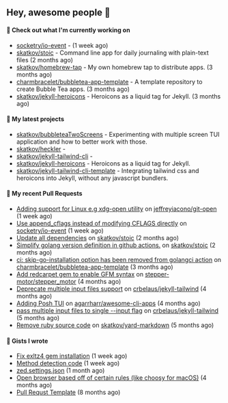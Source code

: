 ## Hey, awesome people 👋

#### 👷 Check out what I'm currently working on
 
- [socketry/io-event](https://github.com/socketry/io-event) -  (1 week ago) 
- [skatkov/stoic](https://github.com/skatkov/stoic) - Command line app for daily journaling with plain-text files (2 months ago) 
- [skatkov/homebrew-tap](https://github.com/skatkov/homebrew-tap) - My own homebrew tap to distribute apps. (3 months ago) 
- [charmbracelet/bubbletea-app-template](https://github.com/charmbracelet/bubbletea-app-template) - A template repository to create Bubble Tea apps. (3 months ago) 
- [skatkov/jekyll-heroicons](https://github.com/skatkov/jekyll-heroicons) - Heroicons as a liquid tag for Jekyll. (3 months ago)

#### 🌱 My latest projects
 
- [skatkov/bubbleteaTwoScreens](https://github.com/skatkov/bubbleteaTwoScreens) - Experimenting with multiple screen TUI application and how to better work with those. 
- [skatkov/heckler](https://github.com/skatkov/heckler) -  
- [skatkov/jekyll-tailwind-cli](https://github.com/skatkov/jekyll-tailwind-cli) -  
- [skatkov/jekyll-heroicons](https://github.com/skatkov/jekyll-heroicons) - Heroicons as a liquid tag for Jekyll. 
- [skatkov/jekyll-tailwind-cli-template](https://github.com/skatkov/jekyll-tailwind-cli-template) - Integrating tailwind css and heroicons into Jekyll, without any javascript bundlers.


#### 🔨 My recent Pull Requests
 
- [Adding support for Linux e.g xdg-open utility](https://github.com/jeffreyiacono/git-open/pull/9) on [jeffreyiacono/git-open](https://github.com/jeffreyiacono/git-open) (1 week ago) 
- [Use append_cflags instead of modifying CFLAGS directly](https://github.com/socketry/io-event/pull/137) on [socketry/io-event](https://github.com/socketry/io-event) (1 week ago) 
- [Update all dependencies](https://github.com/skatkov/stoic/pull/41) on [skatkov/stoic](https://github.com/skatkov/stoic) (2 months ago) 
- [Simplify golang version definition in github actions.](https://github.com/skatkov/stoic/pull/40) on [skatkov/stoic](https://github.com/skatkov/stoic) (2 months ago) 
- [ci: skip-go-installation option has been removed from golangci action](https://github.com/charmbracelet/bubbletea-app-template/pull/69) on [charmbracelet/bubbletea-app-template](https://github.com/charmbracelet/bubbletea-app-template) (3 months ago) 
- [Add redcarpet gem to enable GFM syntax](https://github.com/stepper-motor/stepper_motor/pull/11) on [stepper-motor/stepper_motor](https://github.com/stepper-motor/stepper_motor) (4 months ago) 
- [Deprecate multiple input files support](https://github.com/crbelaus/jekyll-tailwind/pull/17) on [crbelaus/jekyll-tailwind](https://github.com/crbelaus/jekyll-tailwind) (4 months ago) 
- [Adding Posh TUI](https://github.com/agarrharr/awesome-cli-apps/pull/652) on [agarrharr/awesome-cli-apps](https://github.com/agarrharr/awesome-cli-apps) (4 months ago) 
- [pass multiple input files to single --input flag](https://github.com/crbelaus/jekyll-tailwind/pull/16) on [crbelaus/jekyll-tailwind](https://github.com/crbelaus/jekyll-tailwind) (5 months ago) 
- [Remove ruby source code](https://github.com/skatkov/yard-markdown/pull/27) on [skatkov/yard-markdown](https://github.com/skatkov/yard-markdown) (5 months ago)

#### 📓 Gists I wrote
 
- [Fix exltz4 gem installation](https://gist.github.com/df4db6f8b76e58fc8eefaa92592f2c1a) (1 week ago) 
- [Method detection code](https://gist.github.com/83648df077c94560af0e2eec95a855b1) (1 week ago) 
- [zed.settings.json](https://gist.github.com/469e9eb867f5dc3ffb2a3dac65ae0640) (1 month ago) 
- [Open browser based off of certain rules (like choosy for macOS)](https://gist.github.com/221b4f302779385494d9dfb9e9eb6aac) (4 months ago) 
- [Pull Requst Template](https://gist.github.com/4bea0868989828e2e221d9d8b2278e36) (8 months ago)
